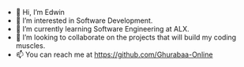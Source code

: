 - 👋 Hi, I’m Edwin
- 👀 I’m interested in Software Development.
- 🌱 I’m currently learning Software Engineering at ALX.
- 💞️ I’m looking to collaborate on the projects that will build my coding muscles.
- 📫 You can reach me at https://github.com/Ghurabaa-Online

<!---
Ghurabaa-Online/Ghurabaa-Online is a ✨ special ✨ repository because its `README.md` (this file) appears on your GitHub profile.
You can click the Preview link to take a look at your changes.
--->
